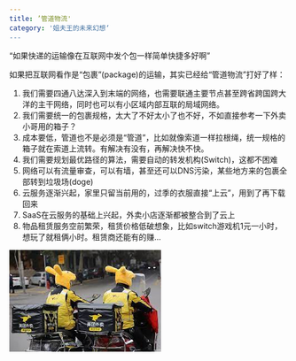 ```yaml
---
title: ’管道物流'
category: '姐夫王的未来幻想‘
---
```


“如果快递的运输像在互联网中发个包一样简单快捷多好啊”

如果把互联网看作是“包裹”(package)的运输，其实已经给“管道物流”打好了样：

1. 我们需要四通八达深入到末端的网络，也需要联通主要节点甚至跨省跨国跨大洋的主干网络，同时也可以有小区域内部互联的局域网络。
2. 我们需要统一的包裹规格，太大了不好太小了也不好，不如直接参考一下外卖小哥用的箱子？
3. 成本要低，管道也不是必须是“管道”，比如就像索道一样拉根绳，统一规格的箱子就在索道上流转。有解决有没有，再解决快不快。
4. 我们需要规划最优路径的算法，需要自动的转发机构(Switch)，这都不困难
5. 网络可以有流量审查，可以有墙，甚至还可以DNS污染，某些地方来的包裹全部转到垃圾场(doge)
6. 云服务逐渐兴起，家里只留当前用的，过季的衣服直接“上云”，用到了再下载回来
7. SaaS在云服务的基础上兴起，外卖小店逐渐都被整合到了云上
8. 物品租赁服务空前繁荣，租赁价格低破想象，比如switch游戏机1元一小时，想玩了就租俩小时。租赁商还能有的赚...

![meituan](.assets/meituan.jpeg)